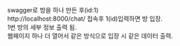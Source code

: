 swagger로 방을 하나 만든 후(id:1)<br>
http://localhost:8000/chat/ 접속후 1(id)입력하면 방 입장.<br>
1번 방의 세부 정보 출력 됨.<br>
웹페이지 하나 더 열어서 같은 방식으로 입장 시 같은 데이터 출력.
